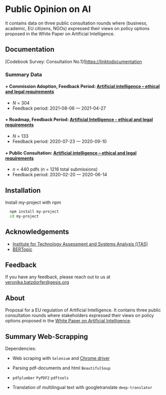 
# Public Opinion on AI 

It contains data on three public consultation rounds where (business, academic, EU citizens, NGOs) expressed their views on policy options proposed in the White Paper on Artificial Intelligence.


## Documentation

 [Codebook Survey: Consultation No.1]([https://linktodocumentation](https://github.com/nika-akin/EC-Web-Scrapping-and-Text-Mining/blob/main/Augmented_data/codebook_survey_consult_roundone.csv)

### Summary Data 


#### + Commission Adoption, Feedback Period: [Artificial intelligence – ethical and legal requirements](https://ec.europa.eu/info/law/better-regulation/have-your-say/initiatives/12527-Artificial-intelligence-ethical-and-legal-requirements/feedback_en?p_id=24212003) 
- *N* = 304
- Feedback period: 2021-08-06  — 2021-04-27 


#### + Roadmap, Feedback Period: [Artificial Intelligence - ethical and legal requirements](https://ec.europa.eu/info/law/better-regulation/have-your-say/initiatives/12527-Kunstliche-Intelligenz-ethische-und-rechtliche-Anforderungen/feedback_de?p_id=8242911&page=13)
- *N* = 133
- Feedback period: 2020-07-23 — 2020-09-10 



#### + Public Consultation: [Artificial intelligence – ethical and legal requirements](https://ec.europa.eu/info/law/better-regulation/have-your-say/initiatives/12527-Artificial-intelligence-ethical-and-legal-requirements/public-consultation_en) 
- *n* = 440 pdfs (*n* = 1216 total submissions) 
- Feedback period: 2020-02-20  — 2020-06-14

## Installation

Install my-project with npm

```bash
  npm install my-project
  cd my-project
```
    
## Acknowledgements

 - [Institute for Technology Assessment and Systems Analysis (ITAS)](https://www.itas.kit.edu/english/index.php)
 - [BERTopic](https://maartengr.github.io/BERTopic/index.html)



## Feedback

If you have any feedback, please reach out to us at veronika.batzdorfer@gesis.org



## About
Proposal for a EU regulation of Artificial Intelligence. It contains three public consultation rounds where stakeholders expressed their views on policy options proposed in the [White Paper on Artificial Intelligence](https://ec.europa.eu/info/law/better-regulation/have-your-say/initiatives/12527-Artificial-intelligence-ethical-and-legal-requirements_en).




## Summary Web-Scrapping
Dependencies:

- Web scraping with `Selenium` and [Chrome driver](https://chromedriver.chromium.org/downloads)
- Parsing pdf-documents and html `BeautifulSoup`
- `pdfplumber` `PyPDF2` `pdftools`

- Translation of multilingual text with googletranslate
 `deep-translator`
